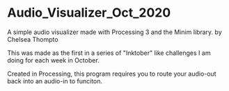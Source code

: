 # Audio_Visualizer_Oct_2020
A simple audio visualizer made with Processing 3 and the Minim library.
by Chelsea Thompto

This was made as the first in a series of "Inktober" like challenges I am doing for each week in October.

Created in Processing, this program requires you to route your audio-out back into an audio-in to funciton.
